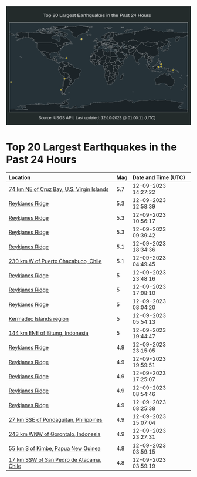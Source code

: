 ![Map](./map.png)

# Top 20 Largest Earthquakes in the Past 24 Hours

| Location | Mag | Date and Time (UTC) |
|:---|:---|:---|
| [74 km NE of Cruz Bay, U.S. Virgin Islands](https://earthquake.usgs.gov/earthquakes/eventpage/pr2023343002) | 5.7 | 12-09-2023 14:27:22 |
| [Reykjanes Ridge](https://earthquake.usgs.gov/earthquakes/eventpage/us7000lhqt) | 5.3 | 12-09-2023 12:58:39 |
| [Reykjanes Ridge](https://earthquake.usgs.gov/earthquakes/eventpage/us7000lhqe) | 5.3 | 12-09-2023 10:56:17 |
| [Reykjanes Ridge](https://earthquake.usgs.gov/earthquakes/eventpage/us7000lhq3) | 5.3 | 12-09-2023 09:39:42 |
| [Reykjanes Ridge](https://earthquake.usgs.gov/earthquakes/eventpage/us7000lhse) | 5.1 | 12-09-2023 18:34:36 |
| [230 km W of Puerto Chacabuco, Chile](https://earthquake.usgs.gov/earthquakes/eventpage/us7000lhnw) | 5.1 | 12-09-2023 04:49:45 |
| [Reykjanes Ridge](https://earthquake.usgs.gov/earthquakes/eventpage/us7000lhtz) | 5 | 12-09-2023 23:48:16 |
| [Reykjanes Ridge](https://earthquake.usgs.gov/earthquakes/eventpage/us7000lhry) | 5 | 12-09-2023 17:08:10 |
| [Reykjanes Ridge](https://earthquake.usgs.gov/earthquakes/eventpage/us7000lhpk) | 5 | 12-09-2023 08:04:20 |
| [Kermadec Islands region](https://earthquake.usgs.gov/earthquakes/eventpage/us7000lhp0) | 5 | 12-09-2023 05:54:13 |
| [144 km ENE of Bitung, Indonesia](https://earthquake.usgs.gov/earthquakes/eventpage/us7000lhsr) | 5 | 12-09-2023 19:44:47 |
| [Reykjanes Ridge](https://earthquake.usgs.gov/earthquakes/eventpage/us7000lhtv) | 4.9 | 12-09-2023 23:15:05 |
| [Reykjanes Ridge](https://earthquake.usgs.gov/earthquakes/eventpage/us7000lhsw) | 4.9 | 12-09-2023 19:59:51 |
| [Reykjanes Ridge](https://earthquake.usgs.gov/earthquakes/eventpage/us7000lhs1) | 4.9 | 12-09-2023 17:25:07 |
| [Reykjanes Ridge](https://earthquake.usgs.gov/earthquakes/eventpage/us7000lhq1) | 4.9 | 12-09-2023 08:54:46 |
| [Reykjanes Ridge](https://earthquake.usgs.gov/earthquakes/eventpage/us7000lhpr) | 4.9 | 12-09-2023 08:25:38 |
| [27 km SSE of Pondaguitan, Philippines](https://earthquake.usgs.gov/earthquakes/eventpage/us7000lhrh) | 4.9 | 12-09-2023 15:07:04 |
| [243 km WNW of Gorontalo, Indonesia](https://earthquake.usgs.gov/earthquakes/eventpage/us7000lhtx) | 4.9 | 12-09-2023 23:27:31 |
| [55 km S of Kimbe, Papua New Guinea](https://earthquake.usgs.gov/earthquakes/eventpage/us7000lhnf) | 4.8 | 12-09-2023 03:59:15 |
| [17 km SSW of San Pedro de Atacama, Chile](https://earthquake.usgs.gov/earthquakes/eventpage/us7000lhne) | 4.8 | 12-09-2023 03:59:19 |
